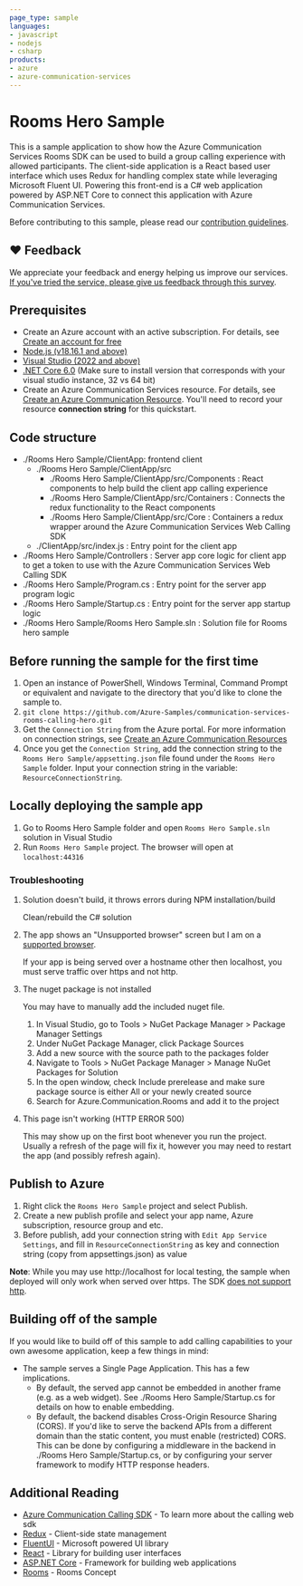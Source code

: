 ```yaml
---
page_type: sample
languages:
- javascript
- nodejs
- csharp
products:
- azure
- azure-communication-services
---
```


# Rooms Hero Sample

This is a sample application to show how the Azure Communication Services Rooms SDK can be used to build a group calling experience with allowed participants. The client-side application is a React based user interface which uses Redux for handling complex state while leveraging Microsoft Fluent UI. Powering this front-end is a C# web application powered by ASP.NET Core to connect this application with Azure Communication Services.

Before contributing to this sample, please read our [contribution guidelines](./CONTRIBUTING.md).

## ❤️ Feedback

We appreciate your feedback and energy helping us improve our services. [If you've tried the service, please give us feedback through this survey](https://microsoft.qualtrics.com/jfe/form/SV_9WTOR2ItSo0oFee). 

## Prerequisites

- Create an Azure account with an active subscription. For details, see [Create an account for free](https://azure.microsoft.com/free/?WT.mc_id=A261C142F)
- [Node.js (v18.16.1 and above)](https://nodejs.org/en/download/)
- [Visual Studio (2022 and above)](https://visualstudio.microsoft.com/vs/)
- [.NET Core 6.0](https://dotnet.microsoft.com/en-us/download/dotnet/6.0) (Make sure to install version that corresponds with your visual studio instance, 32 vs 64 bit)
- Create an Azure Communication Services resource. For details, see [Create an Azure Communication Resource](https://docs.microsoft.com/azure/communication-services/quickstarts/create-communication-resource). You'll need to record your resource **connection string** for this quickstart.

## Code structure

- ./Rooms Hero Sample/ClientApp: frontend client
  - ./Rooms Hero Sample/ClientApp/src
    - ./Rooms Hero Sample/ClientApp/src/Components : React components to help build the client app calling experience
    - ./Rooms Hero Sample/ClientApp/src/Containers : Connects the redux functionality to the React components
    - ./Rooms Hero Sample/ClientApp/src/Core : Containers a redux wrapper around the Azure Communication Services Web Calling SDK
  - ./ClientApp/src/index.js : Entry point for the client app
- ./Rooms Hero Sample/Controllers : Server app core logic for client app to get a token to use with the Azure Communication Services Web Calling SDK
- ./Rooms Hero Sample/Program.cs : Entry point for the server app program logic
- ./Rooms Hero Sample/Startup.cs : Entry point for the server app startup logic
- ./Rooms Hero Sample/Rooms Hero Sample.sln : Solution file for Rooms hero sample

## Before running the sample for the first time

1. Open an instance of PowerShell, Windows Terminal, Command Prompt or equivalent and navigate to the directory that you'd like to clone the sample to.
2. `git clone https://github.com/Azure-Samples/communication-services-rooms-calling-hero.git`
3. Get the `Connection String` from the Azure portal. For more information on connection strings, see [Create an Azure Communication Resources](https://docs.microsoft.com/azure/communication-services/quickstarts/create-communication-resource)
4. Once you get the `Connection String`, add the connection string to the `Rooms Hero Sample/appsetting.json` file found under the `Rooms Hero Sample` folder. Input your connection string in the variable: `ResourceConnectionString`.

## Locally deploying the sample app

1. Go to Rooms Hero Sample folder and open `Rooms Hero Sample.sln` solution in Visual Studio
2. Run `Rooms Hero Sample` project. The browser will open at `localhost:44316`

### Troubleshooting

1. Solution doesn't build, it throws errors during NPM installation/build

	Clean/rebuild the C# solution

2. The app shows an "Unsupported browser" screen but I am on a [supported browser](https://docs.microsoft.com/en-us/azure/communication-services/concepts/voice-video-calling/calling-sdk-features#calling-client-library-browser-support).

	If your app is being served over a hostname other then localhost, you must serve traffic over https and not http.

3. The nuget package is not installed

	You may have to manually add the included nuget file.
	1. In Visual Studio, go to Tools > NuGet Package Manager > Package Manager Settings
	2. Under NuGet Package Manager, click Package Sources
	3. Add a new source with the source path to the packages folder
	4. Navigate to Tools > NuGet Package Manager > Manage NuGet Packages for Solution
	5. In the open window, check Include prerelease and make sure package source is either All or your newly created source
	6. Search for Azure.Communication.Rooms and add it to the project

4. This page isn't working (HTTP ERROR 500)

	This may show up on the first boot whenever you run the project. Usually a refresh of the page will fix it, however you may need to restart the app (and possibly refresh again).

## Publish to Azure

1. Right click the `Rooms Hero Sample` project and select Publish.
2. Create a new publish profile and select your app name, Azure subscription, resource group and etc.
3. Before publish, add your connection string with `Edit App Service Settings`, and fill in `ResourceConnectionString` as key and connection string (copy from appsettings.json) as value

**Note**: While you may use http://localhost for local testing, the sample when deployed will only work when served over https. The SDK [does not support http](https://docs.microsoft.com/en-us/azure/communication-services/concepts/voice-video-calling/calling-sdk-features#user-webrtc-over-https).

## Building off of the sample

If you would like to build off of this sample to add calling capabilities to your own awesome application, keep a few things in mind:

- The sample serves a Single Page Application. This has a few implications.
  - By default, the served app cannot be embedded in another frame (e.g. as a web widget). See ./Rooms Hero Sample/Startup.cs for details on how to enable embedding.
  - By default, the backend disables Cross-Origin Resource Sharing (CORS). If you'd like to serve the backend APIs from a different domain than the static content, you must enable (restricted) CORS. This can be done by configuring a middleware in the backend in ./Rooms Hero Sample/Startup.cs, or by configuring your server framework to modify HTTP response headers.

## Additional Reading

- [Azure Communication Calling SDK](https://docs.microsoft.com/azure/communication-services/concepts/voice-video-calling/calling-sdk-features) - To learn more about the calling web sdk
- [Redux](https://redux.js.org/) - Client-side state management
- [FluentUI](https://developer.microsoft.com/en-us/fluentui#/) - Microsoft powered UI library
- [React](https://reactjs.org/) - Library for building user interfaces
- [ASP.NET Core](https://learn.microsoft.com/en-us/aspnet/core/introduction-to-aspnet-core?view=aspnetcore-6.0) - Framework for building web applications
- [Rooms](https://docs.microsoft.com/en-us/azure/communication-services/concepts/rooms/room-concept) - Rooms Concept
